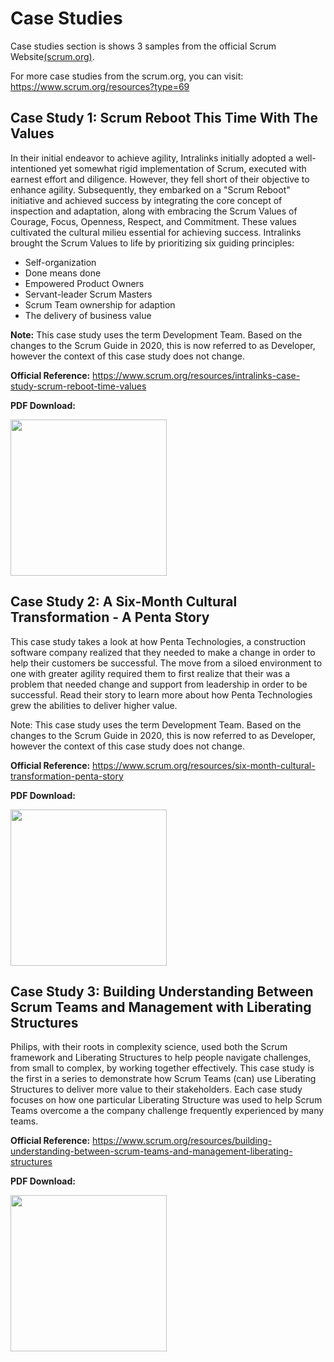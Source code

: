 # Case Studies
Case studies section is shows 3 samples from the official Scrum Website[(scrum.org)](https://www.scrum.org/).

For more case studies from the scrum.org, you can visit: https://www.scrum.org/resources?type=69

## Case Study 1: Scrum Reboot This Time With The Values
In their initial endeavor to achieve agility, Intralinks initially adopted a well-intentioned yet somewhat rigid implementation of Scrum, executed with earnest effort and diligence. 
However, they fell short of their objective to enhance agility. 
Subsequently, they embarked on a "Scrum Reboot" initiative and achieved success by integrating the core concept of inspection and adaptation, along with embracing the Scrum Values of 
Courage, Focus, Openness, Respect, and Commitment. These values cultivated the cultural milieu essential for achieving success. 
Intralinks brought the Scrum Values to life by prioritizing six guiding principles:

- Self-organization
- Done means done
- Empowered Product Owners
- Servant-leader Scrum Masters
- Scrum Team ownership for adaption
- The delivery of business value

**Note:** This case study uses the term Development Team. Based on the changes to the Scrum Guide in 2020, this is now referred to as Developer, however the context of this case study does not change.

**Official Reference:** https://www.scrum.org/resources/intralinks-case-study-scrum-reboot-time-values

**PDF Download:**

<a href="https://scrumorg-website-prod.s3.amazonaws.com/drupal/2017-12/Case-Study_Intarlinks-Reboot_July2017v3.pdf">
  <img src="https://github.com/selenoruc/Agile-Knowledge-Space/assets/38296070/f75fb1d6-5488-420f-8dc8-844431e3e658" width="250"/>
</a>

## Case Study 2: A Six-Month Cultural Transformation - A Penta Story
This case study takes a look at how Penta Technologies, a construction software company realized that they needed to make a change in order to help their customers be successful.
The move from a siloed environment to one with greater agility required them to first realize that their was a problem that needed change and support from leadership in order to be successful.
Read their story to learn more about how Penta Technologies grew the abilities to deliver higher value.

Note: This case study uses the term Development Team. Based on the changes to the Scrum Guide in 2020, this is now referred to as Developer, however the context of this case study does not change.

**Official Reference:** https://www.scrum.org/resources/six-month-cultural-transformation-penta-story

**PDF Download:**

<a href="https://scrumorg-website-prod.s3.amazonaws.com/drupal/2020-04/Penta_April2020-2.pdf">
  <img src="https://github.com/selenoruc/Agile-Knowledge-Space/assets/38296070/4dbd2714-ca62-4755-b518-c0e57d34dd15" width="250"/>
</a>

## Case Study 3: Building Understanding Between Scrum Teams and Management with Liberating Structures
Philips, with their roots in complexity science, used both the Scrum framework and Liberating Structures to help people navigate challenges, from small to complex, by working together effectively. 
This case study is the first in a series to demonstrate how Scrum Teams (can) use Liberating Structures to deliver more value to their stakeholders.
Each case study focuses on how one particular Liberating Structure was used to help Scrum Teams overcome a the company challenge frequently experienced by many teams.

**Official Reference:** https://www.scrum.org/resources/building-understanding-between-scrum-teams-and-management-liberating-structures

**PDF Download:**

<a href="https://scrumorg-website-prod.s3.amazonaws.com/drupal/2020-07/Building%20understanding%20between%20Scrum%20Teams%20and%20management%20with%20Liberating%20Structures%20-%20User%20Experience%20Fishbowl%20-%20July%202020.pdf">
  <img src="https://github.com/selenoruc/Agile-Knowledge-Space/assets/38296070/eb6a995e-a56d-4e19-be88-9184bf41499d" width="250"/>
</a>
